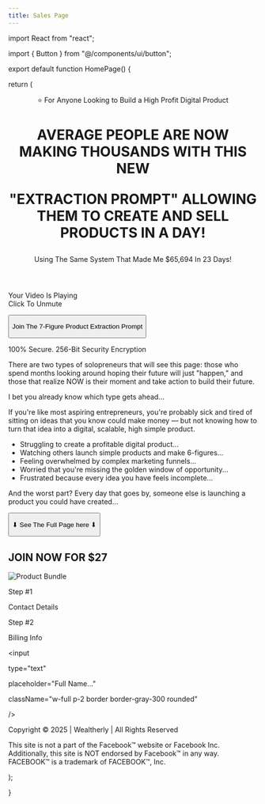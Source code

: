 ```yaml
---
title: Sales Page
---
```

import React from "react";

import { Button } from "@/components/ui/button";

export default function HomePage() {

return (

<div className="bg-black text-white min-h-screen font-sans">

<header className="text-center py-4 bg-gradient-to-b from-black to-gray-900">

<p className="text-orange-400 font-bold">

⭐ For Anyone Looking to <span className="underline">Build a High Profit Digital Product</span>

</p>

<h1 className="text-3xl md:text-5xl font-extrabold leading-tight my-4">

AVERAGE PEOPLE ARE NOW MAKING THOUSANDS WITH THIS NEW <br />

"EXTRACTION PROMPT" ALLOWING THEM TO CREATE AND SELL PRODUCTS IN A DAY!

</h1>

<p className="text-xl mt-2">

Using The Same System That Made Me $65,694 In 23 Days!

</p>

</header>

<main className="max-w-6xl mx-auto p-6 grid md:grid-cols-3 gap-8">

<div className="md:col-span-2">

<div className="relative pb-9/16">

<div className="aspect-w-16 aspect-h-9">

<div className="bg-gray-800 flex items-center justify-center">

<p>Your Video Is Playing<br />Click To Unmute</p>

</div>

</div>

</div>

<div className="my-6">

<Button className="bg-orange-500 hover:bg-orange-600 text-white text-lg px-6 py-3 rounded-xl">

Join The 7-Figure Product Extraction Prompt

</Button>

<p className="text-sm text-gray-400 mt-2">100% Secure. 256-Bit Security Encryption</p>

</div>

<section className="mt-6 space-y-4">

<p>

There are two types of solopreneurs that will see this page: those who spend months looking around hoping their future will just "happen," and those that realize NOW is their moment and take action to build their future.

</p>

<p>

I bet you already know which type gets ahead...

</p>

<p>

If you're like most aspiring entrepreneurs, you're probably sick and tired of sitting on ideas that you know could make money — but not knowing how to turn that idea into a digital, scalable, high simple product.

</p>

<ul className="list-disc list-inside space-y-2 mt-4">

<li>Struggling to create a profitable digital product...</li>

<li>Watching others launch simple products and make 6-figures...</li>

<li>Feeling overwhelmed by complex marketing funnels...</li>

<li>Worried that you're missing the golden window of opportunity...</li>

<li>Frustrated because every idea you have feels incomplete...</li>

</ul>

<p>

And the worst part? Every day that goes by, someone else is launching a product you could have created...

</p>

</section>

<Button className="mt-6 bg-yellow-400 hover:bg-yellow-500 text-black text-lg px-6 py-3 rounded-xl">

⬇ See The Full Page here ⬇

</Button>

</div>

<aside className="bg-white text-black p-6 rounded-xl shadow-xl">

<h2 className="text-xl font-bold text-center mb-4">JOIN NOW FOR $27</h2>

<div className="space-y-4">

<img src="/mockup-products.png" alt="Product Bundle" className="rounded-lg" />

<div>

<p className="font-semibold">Step #1</p>

<p>Contact Details</p>

</div>

<div>

<p className="font-semibold">Step #2</p>

<p>Billing Info</p>

</div>

<input

type="text"

placeholder="Full Name..."

className="w-full p-2 border border-gray-300 rounded"

/>

</div>

</aside>

</main>

<footer className="text-center text-sm text-gray-400 py-6">

<p>Copyright © 2025 | Wealtherly | All Rights Reserved</p>

<p className="mt-2 max-w-2xl mx-auto">

This site is not a part of the Facebook™ website or Facebook Inc. Additionally, this site is NOT endorsed by Facebook™ in any way. FACEBOOK™ is a trademark of FACEBOOK™, Inc.

</p>

</footer>

</div>

);

}